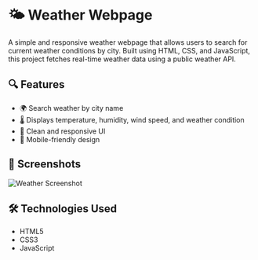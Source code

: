 # 🌤️ Weather Webpage

A simple and responsive weather webpage that allows users to search for current weather conditions by city. Built using HTML, CSS, and JavaScript, this project fetches real-time weather data using a public weather API.

## 🔍 Features

- 🌍 Search weather by city name
- 🌡️ Displays temperature, humidity, wind speed, and weather condition
- 🎨 Clean and responsive UI
- 📱 Mobile-friendly design

## 📸 Screenshots

![Weather Screenshot](weather_report_ss.jpeg)

## 🛠️ Technologies Used

- HTML5
- CSS3
- JavaScript

